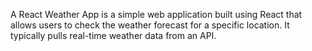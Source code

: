 A React Weather App is a simple web application built using React that allows users to check the weather forecast for a specific location. It typically pulls real-time weather data from an API.
